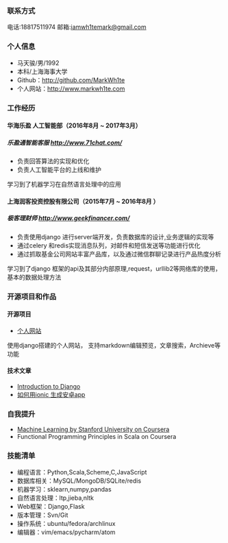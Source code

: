 ### 联系方式
电话:18817511974 
邮箱:iamwh1temark@gmail.com 

### 个人信息
 - 马天骏/男/1992 
 - 本科/上海海事大学
 - Github：http://github.com/MarkWh1te
 - 个人网站：http://www.markwh1te.com
 
### 工作经历

#### 华海乐盈 人工智能部（2016年8月 ~ 2017年3月）

##### 乐盈通智能客服 http://www.71chat.com/

* 负责回答算法的实现和优化
* 负责人工智能平台的上线和维护 

学习到了机器学习在自然语言处理中的应用

#### 上海润客投资控股有限公司（2015年7月 ~ 2016年8月 ）

##### 极客理财师 http://www.geekfinancer.com/

* 负责使用django 进行server端开发，负责数据库的设计,业务逻辑的实现等
* 通过celery 和redis实现消息队列，对邮件和短信发送等功能进行优化
* 通过抓取基金公司网站丰富产品库，以及通过微信群聊记录进行产品热度分析

学习到了django 框架的api及其部分内部原理,request，urllib2等网络库的使用，基本的数据处理方法

### 开源项目和作品

#### 开源项目

 - [个人网站](https://github.com/MarkWh1te/markblog0.9)
 
 使用django搭建的个人网站， 支持markdown编辑预览，文章搜索，Archieve等功能

#### 技术文章

- [Introduction to Django](http://www.markwh1te.com/3/)
- [如何用ionic 生成安卓app](http://www.markwh1te.com/7/)

### 自我提升

* [Machine Learning by Stanford University on Coursera](https://www.coursera.org/account/accomplishments/certificate/RRK6ZKQN3UY5)
* Functional Programming Principles in Scala on Coursera

### 技能清单

- 编程语言：Python,Scala,Scheme,C,JavaScript
- 数据库相关：MySQL/MongoDB/SQLite/redis
- 机器学习：sklearn,numpy,pandas
- 自然语言处理：ltp,jieba,nltk
- Web框架：Django,Flask
- 版本管理：Svn/Git
- 操作系统：ubuntu/fedora/archlinux
- 编辑器：vim/emacs/pycharm/atom

